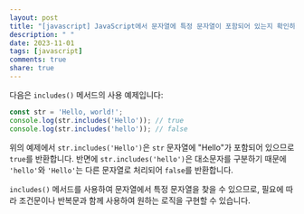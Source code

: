 ```yaml
---
layout: post
title: "[javascript] JavaScript에서 문자열에 특정 문자열이 포함되어 있는지 확인하는 방법은?"
description: " "
date: 2023-11-01
tags: [javascript]
comments: true
share: true
---
```


다음은 `includes()` 메서드의 사용 예제입니다:

```javascript
const str = 'Hello, world!';
console.log(str.includes('Hello')); // true
console.log(str.includes('hello')); // false
```

위의 예제에서 `str.includes('Hello')`은 `str` 문자열에 "Hello"가 포함되어 있으므로 `true`를 반환합니다. 반면에 `str.includes('hello')`은 대소문자를 구분하기 때문에 `'hello'`와 `'Hello'`는 다른 문자열로 처리되어 `false`를 반환합니다.

`includes()` 메서드를 사용하여 문자열에서 특정 문자열을 찾을 수 있으므로, 필요에 따라 조건문이나 반복문과 함께 사용하여 원하는 로직을 구현할 수 있습니다.